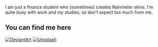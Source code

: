 I am just a finance student who (sometimes) creates Rainmeter skins. I'm quite busy with work and my studies, so don't expect too much from me.

## You can find me here

[![DeviantArt](https://img.shields.io/badge/DeviantArt-FFFFFF?style=for-the-badge&logo=deviantart&logoColor=FFFFFF&color=05CC47)](https://www.deviantart.com/adriaanjelle) [![Unsplash](https://img.shields.io/badge/Unsplash-FFFFFF?style=for-the-badge&logo=unsplash&logoColor=FFFFFF&color=000000)](https://unsplash.com/@adriaanjelle)
